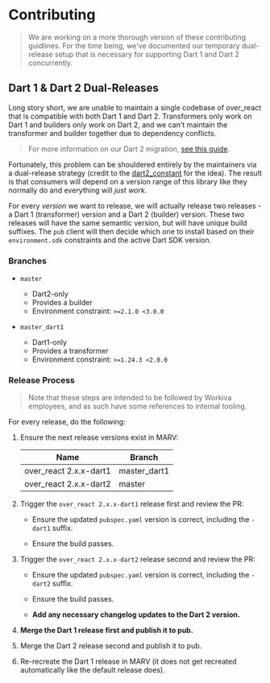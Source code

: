 # Contributing

> We are working on a more thorough version of these contributing guidlines. For
> the time being, we've documented our temporary dual-release setup that is
> necessary for supporting Dart 1 and Dart 2 concurrently.

## Dart 1 & Dart 2 Dual-Releases

Long story short, we are unable to maintain a single codebase of over_react that
is compatible with both Dart 1 and Dart 2. Transformers only work on Dart 1 and
builders only work on Dart 2, and we can't maintain the transformer and builder
together due to dependency conflicts.

> For more information on our Dart 2 migration, [see this guide](/doc/dart2_migration.md).

Fortunately, this problem can be shouldered entirely by the maintainers via a
dual-release strategy (credit to the [dart2_constant](https://pub.dartlang.org/packages/dart2_constant)
for the idea). The result is that consumers will depend on a version range of
this library like they normally do and everything will _just work_.

For every _version_ we want to release, we will actually release two releases -
a Dart 1 (transformer) version and a Dart 2 (builder) version. These two
releases will have the same semantic version, but will have unique build
suffixes. The `pub` client will then decide which one to install based on their
`environment.sdk` constraints and the active Dart SDK version.

### Branches

- `master`
  - Dart2-only
  - Provides a builder
  - Environment constraint: `>=2.1.0 <3.0.0`

- `master_dart1`
  - Dart1-only
  - Provides a transformer
  - Environment constraint: `>=1.24.3 <2.0.0`

### Release Process

> Note that these steps are intended to be followed by Workiva employees, and as
> such have some references to internal tooling.

For every release, do the following:

1. Ensure the next release versions exist in MARV:

    Name | Branch
    ---- | ------
    over_react 2.x.x-dart1 | master_dart1
    over_react 2.x.x-dart2 | master

1. Trigger the `over_react 2.x.x-dart1` release first and review the PR:

   - Ensure the updated `pubspec.yaml` version is correct, including the
     `-dart1` suffix.

   - Ensure the build passes.

1. Trigger the `over_react 2.x.x-dart2` release second and review the PR:

   - Ensure the updated `pubspec.yaml` version is correct, including the
     `-dart2` suffix.

   - Ensure the build passes.

   - **Add any necessary changelog updates to the Dart 2 version.**

1. **Merge the Dart 1 release first and publish it to pub.**

1. Merge the Dart 2 release second and publish it to pub.

1. Re-recreate the Dart 1 release in MARV (it does not get recreated
   automatically like the default release does).

  